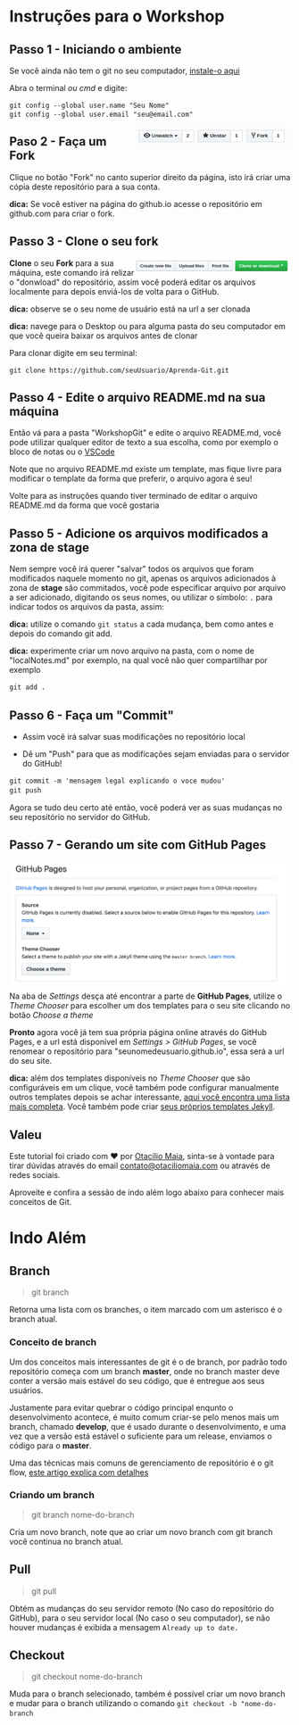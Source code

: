 # Instruções para o Workshop

## Passo 1 - Iniciando o ambiente

Se você ainda não tem o git no seu computador, [instale-o aqui](https://git-scm.com/downloads)

Abra o terminal _ou cmd_ e digite:

```
git config --global user.name "Seu Nome"
git config --global user.email "seu@email.com"
```
<img align="right" width="280" src="assets/fork.png" alt="fork este repositorio" />

## Paso 2 - Faça um Fork

Clique no botão "Fork" no canto superior direito da página, isto irá criar uma cópia deste repositório para a sua conta.

**dica:** Se você estiver na página do github.io acesse o repositório em github.com para criar o fork.

## Passo 3 - Clone o seu fork

<img align="right" width="280" src="assets/clone.png" alt="clone este repositorio" />

**Clone** o seu **Fork** para a sua máquina, este comando irá relizar o "donwload" do repositório, assim você poderá editar os arquivos localmente para depois enviá-los de volta para o GitHub.

**dica:** observe se o seu nome de usuário está na url a ser clonada

**dica:** navege para o Desktop ou para alguma pasta do seu computador em que você queira baixar os arquivos antes de clonar

Para clonar digite em seu terminal:

```
git clone https://github.com/seuUsuario/Aprenda-Git.git

```

## Passo 4 - Edite o arquivo README.md na sua máquina

Então vá para a pasta "WorkshopGit" e edite o arquivo README.md, você pode utilizar qualquer editor de texto a sua escolha, como por exemplo o bloco de notas ou o [VSCode](https://code.visualstudio.com/)

Note que no arquivo README.md existe um template, mas fique livre para modificar o template da forma que preferir, o arquivo agora é seu!

Volte para as instruções quando tiver terminado de editar o arquivo README.md da forma que você gostaria

## Passo 5 - Adicione os arquivos modificados a zona de stage

Nem sempre você irá querer "salvar" todos os arquivos que foram modificados naquele momento no git, apenas os arquivos adicionados à zona de **stage** são commitados, você pode especificar arquivo por arquivo a ser adicionado, digitando os seus nomes, ou utilizar o símbolo: `.` para indicar todos os arquivos da pasta, assim:

**dica:** utilize o comando ```git status``` a cada mudança, bem como antes e depois do comando git add.

**dica:** experimente criar um novo arquivo na pasta, com o nome de "localNotes.md" por exemplo, na qual você não quer compartilhar por exemplo

``` markdown
git add .
```
## Passo 6 - Faça um "Commit"

- Assim você irá salvar suas modificações no repositório local

- Dê um "Push" para que as modificações sejam enviadas para o servidor do GitHub!

```markdown
git commit -m 'mensagem legal explicando o voce mudou'
git push
```

Agora se tudo deu certo até então, você poderá ver as suas mudanças no seu repositório no servidor do GitHub.

## Passo 7 - Gerando um site com GitHub Pages

<img align="right" width="500" src="assets/GitHubPages.png" alt="GitHub Pages" />

Na aba de *Settings* desça até encontrar a parte de **GitHub Pages**, utilize o *Theme Chooser* para escolher um dos templates para o seu site clicando no botão *Choose a theme*

**Pronto** agora você já tem sua própria página online através do GitHub Pages, e a url está disponível em *Settings > GitHub Pages*, se você renomear o repositório para "seunomedeusuario.github.io", essa será a url do seu site.

**dica:** além dos templates disponíveis no *Theme Chooser* que são configuráveis em um clique, você também pode configurar manualmente outros templates depois se achar interessante, [aqui você encontra uma lista mais completa](http://jekyllthemes.org/). Você também pode criar [seus próprios templates Jekyll](https://jekyllrb.com/).



## Valeu

Este tutorial foi criado com ❤️ por [Otacilio Maia](otaciliomaia.com), sinta-se à vontade para tirar dúvidas através do email contato@otaciliomaia.com ou através de redes sociais.

Aproveite e confira a sessão de indo além logo abaixo para conhecer mais conceitos de Git. 

# Indo Além

## Branch

> git branch

Retorna uma lista com os branches, o item marcado com um asterisco é o branch atual.

### Conceito de branch

Um dos conceitos mais interessantes de git é o de branch, por padrão todo repositório começa com um branch **master**, onde no 
branch master deve conter a versão mais estável do seu código, que é entregue aos seus usuários.

Justamente para evitar quebrar o código principal enqunto o desenvolvimento acontece, é muito comum criar-se pelo menos mais um branch, chamado **develop**, que é usado durante o desenvolvimento, e uma vez que a versão está estável o suficiente para um release, enviamos o código para o **master**.

Uma das técnicas mais comuns de gerenciamento de repositório é o git flow, [este artigo explica com detalhes](https://medium.com/trainingcenter/utilizando-o-fluxo-git-flow-e63d5e0d5e04)

### Criando um branch

> git branch nome-do-branch

Cria um novo branch, note que ao criar um novo branch com git branch você continua no branch atual.

## Pull 

> git pull

Obtém as mudanças do seu servidor remoto (No caso do repositório do GitHub), para o seu servidor local (No caso o seu computador), se não houver mudanças é exibida a mensagem ```Already up to date.```

## Checkout

> git checkout nome-do-branch

Muda para o branch selecionado, também é possível criar um novo branch e mudar para o branch utilizando o comando ```git checkout -b "nome-do-branch```

